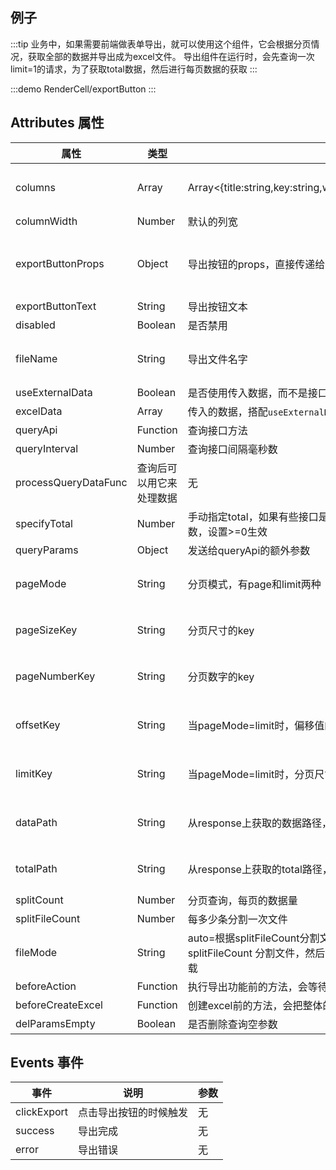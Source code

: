 ## 例子
:::tip
业务中，如果需要前端做表单导出，就可以使用这个组件，它会根据分页情况，获取全部的数据并导出成为excel文件。
导出组件在运行时，会先查询一次limit=1的请求，为了获取total数据，然后进行每页数据的获取
:::

:::demo 
RenderCell/exportButton
:::


## Attributes 属性
|属性|类型|说明|默认值|
|--|--|--|--|
|columns|Array|Array<{title:string,key:string,width:number,formatter?:Function}>|[]，必须填写，不然导出表格是空的|
|columnWidth|Number|默认的列宽|10|
|exportButtonProps|Object|导出按钮的props，直接传递给el-button|\{type: 'primary',size: 'mini',icon: 'el-icon-download'\}|
|exportButtonText|String|导出按钮文本|导出|
|disabled|Boolean|是否禁用|false|
|fileName|String|导出文件名字|无，不填写的话，会用时间戳作为名字|
|useExternalData|Boolean|是否使用传入数据，而不是接口获取|false|
|excelData|Array|传入的数据，搭配`useExternalData`使用|[]|
|queryApi|Function|查询接口方法|无|
|queryInterval|Number|查询接口间隔毫秒数|1000|
|processQueryDataFunc|查询后可以用它来处理数据|无|
|specifyTotal|Number|手动指定total，如果有些接口是无法给total的，可以手动指定导出总数，设置>=0生效|-1|
|queryParams|Object|发送给queryApi的额外参数|{}|
|pageMode|String|分页模式，有page和limit两种|从配置`search.mode`上获取|
|pageSizeKey|String|分页尺寸的key|从配置`search.pageSize`上获取|
|pageNumberKey|String|分页数字的key|从配置`search.pageNo`上获取|
|offsetKey|String|当pageMode=limit时，偏移值的key|从配置`search.offset`上获取|
|limitKey|String|当pageMode=limit时，分页尺寸的key|从配置`search.limit`上获取|
|dataPath|String|从response上获取的数据路径，支持.分割|从配置`response.data`上获取|
|totalPath|String|从response上获取的total路径，支持.分割|从配置`response.total`上获取|
|splitCount|Number|分页查询，每页的数据量|100|
|splitFileCount|Number|每多少条分割一次文件|10000|
|fileMode|String|auto=根据splitFileCount分割文件，直接下载;zip=根据splitFileCount 分割文件，然后打包成zip；full=不分割文件，直接下载|auto|
|beforeAction|Function|执行导出功能前的方法，会等待这个方法完成|无|
|beforeCreateExcel|Function|创建excel前的方法，会把整体的数据放出来|无|
|delParamsEmpty|Boolean|是否删除查询空参数|true|



## Events 事件
|事件|说明|参数|
|--|--|--|
|clickExport|点击导出按钮的时候触发|无|
|success|导出完成|无|
|error|导出错误|无|